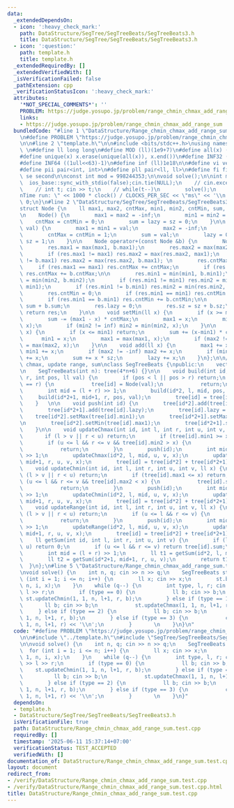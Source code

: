 ```yaml
---
data:
  _extendedDependsOn:
  - icon: ':heavy_check_mark:'
    path: DataStructure/SegTree/SegTreeBeats/SegTreeBeats3.h
    title: DataStructure/SegTree/SegTreeBeats/SegTreeBeats3.h
  - icon: ':question:'
    path: template.h
    title: template.h
  _extendedRequiredBy: []
  _extendedVerifiedWith: []
  _isVerificationFailed: false
  _pathExtension: cpp
  _verificationStatusIcon: ':heavy_check_mark:'
  attributes:
    '*NOT_SPECIAL_COMMENTS*': ''
    PROBLEM: https://judge.yosupo.jp/problem/range_chmin_chmax_add_range_sum
    links:
    - https://judge.yosupo.jp/problem/range_chmin_chmax_add_range_sum
  bundledCode: "#line 1 \"DataStructure/Range_chmin_chmax_add_range_sum.test.cpp\"\
    \n#define PROBLEM \"https://judge.yosupo.jp/problem/range_chmin_chmax_add_range_sum\"\
    \n\n#line 2 \"template.h\"\n\n#include <bits/stdc++.h>\nusing namespace std;\n\
    \ \n#define ll long long\n#define MOD (ll)(1e9+7)\n#define all(x) (x).begin(),(x).end()\n\
    #define unique(x) x.erase(unique(all(x)), x.end())\n#define INF32 ((1ull<<31)-1)\n\
    #define INF64 ((1ull<<63)-1)\n#define inf (ll)1e18\n\n#define vi vector<int>\n\
    #define pii pair<int, int>\n#define pll pair<ll, ll>\n#define fi first\n#define\
    \ se second\n\nconst int mod = 998244353;\n\nvoid solve();\n\nint main(){\n  \
    \  ios_base::sync_with_stdio(false);cin.tie(NULL);\n    // cin.exceptions(cin.failbit);\n\
    \    // int t; cin >> t;\n    // while(t--)\n        solve();\n    cerr << \"\\\
    nTime run: \" << 1000 * clock() / CLOCKS_PER_SEC << \"ms\" << '\\n';\n    return\
    \ 0;\n}\n#line 2 \"DataStructure/SegTree/SegTreeBeats/SegTreeBeats3.h\"\n\n\n\
    struct Node {\n    ll max1, max2, cntMax, min1, min2, cntMin, sum, lazy, sz;\n\
    \n    Node() {\n        max1 = max2 = -inf;\n        min1 = min2 = inf;\n    \
    \    cntMax = cntMin = 0;\n        sum = lazy = sz = 0;\n    }\n\n    Node(ll\
    \ val) {\n        max1 = min1 = val;\n        max2 = -inf;\n        min2 = inf;\n\
    \        cntMax = cntMin = 1;\n        sum = val;\n        lazy = 0;\n       \
    \ sz = 1;\n    }\n\n    Node operator+(const Node &b) {\n        Node res;\n\n\
    \        res.max1 = max(max1, b.max1);\n        res.max2 = max(max2, b.max2);\n\
    \        if (res.max1 != max1) res.max2 = max(res.max2, max1);\n        if (res.max1\
    \ != b.max1) res.max2 = max(res.max2, b.max1); \n        res.cntMax = 0;\n   \
    \     if (res.max1 == max1) res.cntMax += cntMax;\n        if (res.max1 == b.max1)\
    \ res.cntMax += b.cntMax;\n\n        res.min1 = min(min1, b.min1);\n        res.min2\
    \ = min(min2, b.min2);\n        if (res.min1 != min1) res.min2 = min(res.min2,\
    \ min1);\n        if (res.min1 != b.min1) res.min2 = min(res.min2, b.min1);\n\
    \        res.cntMin = 0;\n        if (res.min1 == min1) res.cntMin += cntMin;\n\
    \        if (res.min1 == b.min1) res.cntMin += b.cntMin;\n\n        res.sum =\
    \ sum + b.sum;\n        res.lazy = 0;\n        res.sz = sz + b.sz;\n\n       \
    \ return res;\n    }\n\n    void setMin(ll x) {\n        if (x >= max1) return;\n\
    \        sum -= (max1 - x) * cntMax;\n        max1 = x;\n        min1 = min(min1,\
    \ x);\n        if (min2 != inf) min2 = min(min2, x);\n    }\n\n    void setMax(ll\
    \ x) {\n        if (x <= min1) return;\n        sum += (x-min1) * cntMin;\n  \
    \      min1 = x;\n        max1 = max(max1, x);\n        if (max2 != -inf) max2\
    \ = max(max2, x);\n    }\n\n    void add(ll x) {\n        max1 += x;\n       \
    \ min1 += x;\n        if (max2 != -inf) max2 += x;\n        if (min2 != inf) min2\
    \ += x;\n        sum += x * sz;\n        lazy += x;\n    }\n};\n\n// range chmin,\
    \ chmax, update range, sum\nclass SegTreeBeats {\npublic:\n    vector<Node> tree;\n\
    \n    SegTreeBeats(int n): tree(4*n+6) {}\n\n    void build(int id, int l, int\
    \ r, int pos, ll val) {\n        if (pos < l || pos > r) return;\n        if (l\
    \ == r) {\n            tree[id] = Node(val);\n            return;\n        }\n\
    \        int mid = (l + r) >> 1;\n        build(id*2, l, mid, pos, val);\n   \
    \     build(id*2+1, mid+1, r, pos, val);\n        tree[id] = tree[id*2] + tree[id*2+1];\n\
    \    }   \n\n    void push(int id) {\n        tree[id*2].add(tree[id].lazy);\n\
    \        tree[id*2+1].add(tree[id].lazy);\n        tree[id].lazy = 0;\n\n    \
    \    tree[id*2].setMax(tree[id].min1);\n        tree[id*2+1].setMax(tree[id].min1);\n\
    \n        tree[id*2].setMin(tree[id].max1);\n        tree[id*2+1].setMin(tree[id].max1);\n\
    \    }\n\n    void updateChmax(int id, int l, int r, int u, int v, ll x) {\n \
    \       if (l > v || r < u) return;\n        if (tree[id].min1 >= x) return;\n\
    \        if (u <= l && r <= v && tree[id].min2 > x) {\n            tree[id].setMax(x);\n\
    \            return;\n        }\n        push(id);\n        int mid = (l + r)\
    \ >> 1;\n        updateChmax(id*2, l, mid, u, v, x);\n        updateChmax(id*2+1,\
    \ mid+1, r, u, v, x);\n        tree[id] = tree[id*2] + tree[id*2+1];\n    }\n\n\
    \    void updateChmin(int id, int l, int r, int u, int v, ll x) {\n        if\
    \ (l > v || r < u) return;\n        if (tree[id].max1 <= x) return;\n        if\
    \ (u <= l && r <= v && tree[id].max2 < x) {\n            tree[id].setMin(x);\n\
    \            return;\n        }\n        push(id);\n        int mid = (l + r)\
    \ >> 1;\n        updateChmin(id*2, l, mid, u, v, x);\n        updateChmin(id*2+1,\
    \ mid+1, r, u, v, x);\n        tree[id] = tree[id*2] + tree[id*2+1];\n    }\n\n\
    \    void updateRange(int id, int l, int r, int u, int v, ll x) {\n        if\
    \ (l > v || r < u) return;\n        if (u <= l && r <= v) {\n            tree[id].add(x);\n\
    \            return;\n        }\n        push(id);\n        int mid = (l + r)\
    \ >> 1;\n        updateRange(id*2, l, mid, u, v, x);\n        updateRange(id*2+1,\
    \ mid+1, r, u, v, x);\n        tree[id] = tree[id*2] + tree[id*2+1];\n    }\n\n\
    \    ll getSum(int id, int l, int r, int u, int v) {\n        if (l > v || r <\
    \ u) return 0;\n        if (u <= l && r <= v) return tree[id].sum;\n        push(id);\n\
    \        int mid = (l + r) >> 1;\n        ll t1 = getSum(id*2, l, mid, u, v);\n\
    \        ll t2 = getSum(id*2+1, mid+1, r, u, v);\n        return t1 + t2;\n  \
    \  }\n};\n#line 5 \"DataStructure/Range_chmin_chmax_add_range_sum.test.cpp\"\n\
    \nvoid solve() {\n    int n, q; cin >> n >> q;\n    SegTreeBeats st(n);\n    for\
    \ (int i = 1; i <= n; i++) {\n        ll x; cin >> x;\n        st.build(1, 1,\
    \ n, i, x);\n    }\n    while (q--) {\n        int type, l, r; cin >> type >>\
    \ l >> r;\n        if (type == 0) {\n            ll b; cin >> b;\n           \
    \ st.updateChmin(1, 1, n, l+1, r, b);\n        } else if (type == 1) {\n     \
    \       ll b; cin >> b;\n            st.updateChmax(1, 1, n, l+1, r, b);\n   \
    \     } else if (type == 2) {\n            ll b; cin >> b;\n            st.updateRange(1,\
    \ 1, n, l+1, r, b);\n        } else if (type == 3) {\n            cout << st.getSum(1,\
    \ 1, n, l+1, r) << '\\n';\n        }       \n    }\n}\n"
  code: "#define PROBLEM \"https://judge.yosupo.jp/problem/range_chmin_chmax_add_range_sum\"\
    \n\n#include \"../template.h\"\n#include \"SegTree/SegTreeBeats/SegTreeBeats3.h\"\
    \n\nvoid solve() {\n    int n, q; cin >> n >> q;\n    SegTreeBeats st(n);\n  \
    \  for (int i = 1; i <= n; i++) {\n        ll x; cin >> x;\n        st.build(1,\
    \ 1, n, i, x);\n    }\n    while (q--) {\n        int type, l, r; cin >> type\
    \ >> l >> r;\n        if (type == 0) {\n            ll b; cin >> b;\n        \
    \    st.updateChmin(1, 1, n, l+1, r, b);\n        } else if (type == 1) {\n  \
    \          ll b; cin >> b;\n            st.updateChmax(1, 1, n, l+1, r, b);\n\
    \        } else if (type == 2) {\n            ll b; cin >> b;\n            st.updateRange(1,\
    \ 1, n, l+1, r, b);\n        } else if (type == 3) {\n            cout << st.getSum(1,\
    \ 1, n, l+1, r) << '\\n';\n        }       \n    }\n}"
  dependsOn:
  - template.h
  - DataStructure/SegTree/SegTreeBeats/SegTreeBeats3.h
  isVerificationFile: true
  path: DataStructure/Range_chmin_chmax_add_range_sum.test.cpp
  requiredBy: []
  timestamp: '2025-06-11 15:37:14+07:00'
  verificationStatus: TEST_ACCEPTED
  verifiedWith: []
documentation_of: DataStructure/Range_chmin_chmax_add_range_sum.test.cpp
layout: document
redirect_from:
- /verify/DataStructure/Range_chmin_chmax_add_range_sum.test.cpp
- /verify/DataStructure/Range_chmin_chmax_add_range_sum.test.cpp.html
title: DataStructure/Range_chmin_chmax_add_range_sum.test.cpp
---
```

